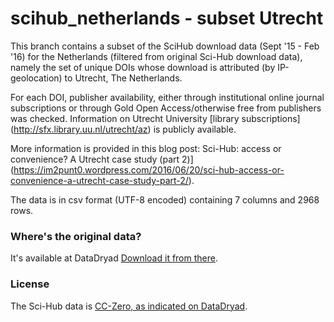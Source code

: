 # scihub_netherlands - subset Utrecht 
This branch contains a subset of the SciHub download data (Sept '15 - Feb '16) for the Netherlands (filtered from original Sci-Hub download data), namely the set of unique DOIs whose download is attributed (by IP-geolocation) to Utrecht, The Netherlands. 

For each DOI, publisher availability, either through institutional online journal subscriptions or through Gold Open Access/otherwise free from publishers was checked. Information on Utrecht University [library subscriptions] (http://sfx.library.uu.nl/utrecht/az) is publicly available.

More information is provided in this blog post: Sci-Hub: access or convenience? A Utrecht case study (part 2)] (https://im2punt0.wordpress.com/2016/06/20/sci-hub-access-or-convenience-a-utrecht-case-study-part-2/).

The data is in csv format (UTF-8 encoded) containing 7 columns and 2968 rows. 

### Where's the original data?
It's available at DataDryad [Download it from there](http://dx.doi.org/10.5061/dryad.q447c).

### License
The Sci-Hub data is [CC-Zero, as indicated on DataDryad](http://datadryad.org/resource/doi:10.5061/dryad.q447c). 
